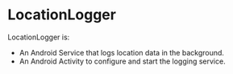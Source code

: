 LocationLogger
==============

LocationLogger is:
*  An Android Service that logs location data in the background.
*  An Android Activity to configure and start the logging service.
